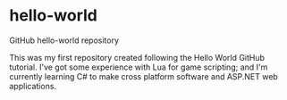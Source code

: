 # hello-world
GitHub hello-world repository

This was my first repository created following the Hello World GitHub tutorial. 
I've got some experience with Lua for game scripting; and I'm currently learning C# to make cross platform software and ASP.NET web applications. 
